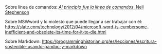 Sobre línea de comandos: [_Al principio fue la línea de comandos_. Neil Stephenson]( https://biblioweb.sindominio.net/telematica/command_es/command_es.pdf)

Sobre MSWword y lo molesto que puede llegar a ser trabajar con él: <https://slate.com/technology/2012/04/microsoft-word-is-cumbersome-inefficient-and-obsolete-its-time-for-it-to-die.html>

Sobre Markdown: <https://programminghistorian.org/es/lecciones/escritura-sostenible-usando-pandoc-y-markdown>
